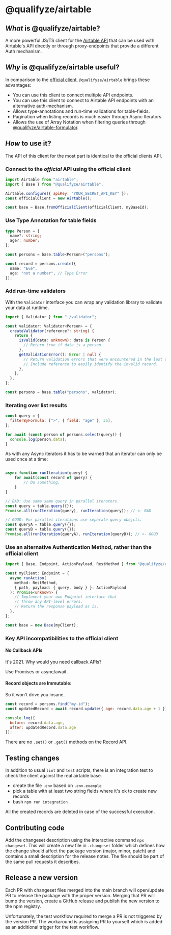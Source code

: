 # @qualifyze/airtable

## _What_ is @qualifyze/airtable?

A more powerful JS/TS client for the [Airtable API](https://airtable.com/api) that can be used with Airtable's API
directly or through proxy-endpoints that provide a different Auth mechanism.

## _Why_ is @qualifyze/airtable useful?

In comparison to the [official client](https://github.com/airtable/airtable.js), `@qualifyze/airtable` brings these advantages:

- You can use this client to connect multiple API endpoints.
- You can use this client to connect to Airtable API endpoints with an alternative auth-mechanism.
- Allows type-annotations and run-time validations for table-fields.
- Pagination when listing records is much easier through Async Iterators.
- Allows the use of Array Notation when filtering queries through [@qualifyze/airtable-formulator](https://github.com/Qualifyze/airtable-formulator).

## _How_ to use it?

The API of this client for the most part is identical to the official clients API.

### Connect to the _official_ API using the official client

```javascript
import Airtable from "airtable";
import { Base } from "@qualifyze/airtable";

Airtable.configure({ apiKey: "YOUR_SECRET_API_KEY" });
const officialClient = new Airtable();

const base = Base.fromOfficialClient(officialClient, myBaseId);
```

### Use Type Annotation for table fields

```typescript
type Person = {
  name?: string;
  age?: number;
};

const persons = base.table<Person>("persons");

const record = persons.create({
  name: "Eve",
  age: "not a number", // Type Error
});
```

### Add run-time validators

With the `Validator` interface you can wrap any validation library to validate your data at runtime.

```typescript
import { Validator } from "./validator";

const validator: Validator<Person> = {
  createValidator(reference?: string) {
    return {
      isValid(data: unknown): data is Person {
        // Return true if data is a person.
      },
      getValidationError(): Error | null {
        // Return validation errors that were encountered in the last call to isValid().
        // Include reference to easily identify the invalid record.
      },
    };
  },
};

const persons = base.table("persons", validator);
```

### Iterating over list results

```javascript
const query = {
  filterByFormula: [">", { field: "age" }, 35],
};

for await (const person of persons.select(query)) {
  console.log(person.data);
}
```

As with any Async iterators it has to be warned that an iterator can only be used once at a time:

```javascript

async function runIteration(query) {
    for await(const record of query) {
        // Do something.
    }
}

// BAD: Use same same query in parallel iterators.
const query = table.query({});
Promise.all(runIteration(query), runIteration(query)); // <- BAD

// GOOD: For parallel iterations use separate query obejcts.
const queryA = table.query({});
const queryB = table.query({});
Promise.all(runIteration(queryA), runIteration(queryB)); // <- GOOD
```

### Use an alternative Authentication Method, rather than the official client

```typescript
import { Base, Endpoint, ActionPayload, RestMethod } from "@qualifyze/airtable";

const myClient: Endpoint = {
  async runAction(
    method: RestMethod,
    { path, payload: { query, body } }: ActionPayload
  ): Promise<unknown> {
    // Implement your own Endpoint interface that
    // Throw any API-level errors.
    // Return the response payload as is.
  },
};

const base = new Base(myClient);
```

### Key API **incompatibilities** to the official client

#### No Callback APIs

It's 2021. Why would you need callback APIs?

Use Promises or async/await.

#### Record objects are Immutable:

So it won't drive you insane.

```javascript
const record = persons.find("my-id");
const updatedRecord = await record.update({ age: record.data.age + 1 });

console.log({
  before: record.data.age,
  after: updatedRecord.data.age
});
```

There are no `.set()` or `.get()` methods on the Record API.

## Testing changes

In addition to usual `lint` and `test` scripts, there is an integration test to check
the client against the real airtable base.

- create the file `.env` based on `.env.example`
- pick a table with at least two string fields where it's ok to create new records
- bash `npm run integration`

All the created records are deleted in case of the successful execution.

## Contributing code

Add the changeset description using the interactive command `npx changeset`.
This will create a new file in `.changeset` folder which defines how the change
should affect the package version (major, minor, patch) and contains a small
description for the release notes. The file should be part of the same pull requests
it describes.

## Release a new version

Each PR with changeset files merged into the main branch will open/update PR
to release the package with the proper version. Merging that PR will bump the version,
create a GitHub release and publish the new version to the npm registry.

Unfortunately, the test workflow required to merge a PR is not triggered by
the version PR. The workaround is assigning PR to yourself which is added as
an additional trigger for the test workflow.

